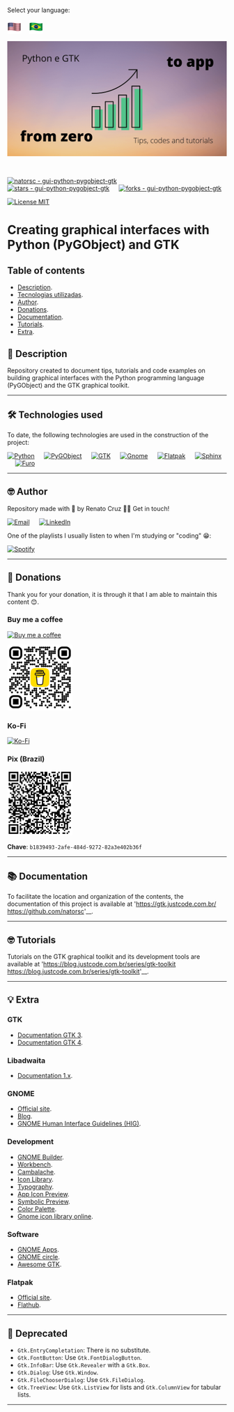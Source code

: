 Select your language:

[![English](./docs/images/flags/united-states-32.webp 'English')](./README.md)&emsp;
[![Português](./docs/images/flags/brazil-32.webp 'Português')](./README-pt-br.md)

![Creating graphical interfaces with Python (PyGObject) and GTK](./docs/images/readme/python-gtk-from-zero-to-app-1600x840.webp "Creating graphical interfaces with Python (PyGObject) and GTK")

<br>

[![natorsc - gui-python-pygobject-gtk](https://img.shields.io/static/v1?label=natorsc&message=gui-python-pygobject-gtk&color=blue&logo=github)](https://github.com/natorsc/gui-python-pygobject-gtk "Go to repository.")
&emsp;
[![stars - gui-python-pygobject-gtk](https://img.shields.io/github/stars/natorsc/gui-python-pygobject-gtk?style=social)](https://github.com/natorsc/gui-python-pygobject-gtk)
&emsp;
[![forks - gui-python-pygobject-gtk](https://img.shields.io/github/forks/natorsc/gui-python-pygobject-gtk?style=social)](https://github.com/natorsc/gui-python-pygobject-gtk)

[![License MIT](https://img.shields.io/static/v1?label=License&message=MIT&color=blue)](./LICENSE)

# Creating graphical interfaces with Python (PyGObject) and GTK

## Table of contents

- [Description](#📝-description).
- [Tecnologias utilizadas](#🛠-technologies-used).
- [Author](#🤓-author).
- [Donations](#💝-donations).
- [Documentation](#📚-documentation).
- [Tutorials](#🤓-tutorials).
- [Extra](#💡-extra).

## 📝 Description

Repository created to document tips, tutorials and code examples on building graphical interfaces with the Python programming language (PyGObject) and the GTK graphical toolkit.

---

## 🛠 Technologies used

To date, the following technologies are used in the construction of the project:

[![Python](https://img.shields.io/badge/-Python-blue?logo=python&logoColor=white)](https://www.python.org/ "Go to website.")
&emsp;
[![PyGObject](https://img.shields.io/badge/-PyGObject-blue?logo=pypi&logoColor=white)](https://pypi.org/project/PyGObject/ "Go to PyPi.")
&emsp;
[![GTK](https://img.shields.io/badge/-GTK-blue?logo=gnome&logoColor=white)](https://www.gtk.org/ "Go to website.")
&emsp;
[![Gnome](https://img.shields.io/badge/-Gnome-blue?logo=gnome&logoColor=white)](https://www.gnome.org/ "Go to website.")
&emsp;
[![Flatpak](https://img.shields.io/badge/-Flathub-blue?logo=flathub&logoColor=white)](https://flatpak.org/ "Go to website.")
&emsp;
[![Sphinx](https://img.shields.io/badge/-Sphinx-blue?logo=sphinx&logoColor=white)](https://www.sphinx-doc.org/en/master/ "Go to website.")
&emsp;
[![Furo](https://img.shields.io/badge/-Furo-blue?logo=github&logoColor=white)](https://github.com/pradyunsg/furo "Go to Github.")

---

## 🤓 Author

Repository made with 💙 by Renato Cruz 🤜🤛 Get in touch!

[![Email](https://img.shields.io/badge/-Email-7E57C2?logo=gmail&logoColor=white)](mailto:natorsc@gmail.com "Send email.")
&emsp;
[![LinkedIn](https://img.shields.io/badge/-LinkedIn-0277BD?logo=linkedin&logoColor=white)](https://www.linkedin.com/in/natorsc "Access.")

One of the playlists I usually listen to when I'm studying or "coding" 😁:

[![Spotify](https://img.shields.io/badge/-Spotify-1B5E20?logo=spotify&logoColor=white)](https://open.spotify.com/playlist/1xf3u29puXlnrWO7MsaHL5?si=A-LgwRJXSvOno_e6trpi5w&utm_source=copy-link "Access playlist.")

---

## 💝 Donations

Thank you for your donation, it is through it that I am able to maintain this content 😊.

### Buy me a coffee

[![Buy me a coffee](https://img.shields.io/badge/-Buy%20me%20a%20coffee-B71C1C?logo=buymeacoffee&logoColor=white)](https://www.buymeacoffee.com/natorsc "Support this project with a donation.")

<img src="./docs/images/readme/bmc-qr-code.webp" alt="drawing" width="150"/>

### Ko-Fi

[![Ko-Fi](https://img.shields.io/badge/-Ko%20Fi-0D47A1?logo=ko-fi&logoColor=white)](https://ko-fi.com/natorsc "Help this project with a donation.")

### Pix (Brazil)

<img src="./docs/images/readme/pix-qr-code.webp" alt="drawing" width="150"/>

**Chave**: `b1839493-2afe-484d-9272-82a3e402b36f`

---

## 📚 Documentation

To facilitate the location and organization of the contents, the documentation of this project is available at 'https://gtk.justcode.com.br/ <https://github.com/natorsc>'__.

---

## 🤓 Tutorials

Tutorials on the GTK graphical toolkit and its development tools are available at 'https://blog.justcode.com.br/series/gtk-toolkit <https://blog.justcode.com.br/series/gtk-toolkit>'__.

---

## 💡 Extra

### GTK

- [Documentation GTK 3](https://docs.gtk.org/gtk3/).
- [Documentation GTK 4](https://docs.gtk.org/gtk4/).

### Libadwaita

- [Documentation 1.x](https://gnome.pages.gitlab.gnome.org/libadwaita/doc/1-latest/).

### GNOME

- [Official site](https://www.gnome.org/).
- [Blog](https://blogs.gnome.org/).
- [GNOME Human Interface Guidelines (HIG)](https://wiki.gnome.org/Design/HIG).

### Development

- [GNOME Builder](https://apps.gnome.org/pt-BR/app/org.gnome.Builder/).
- [Workbench](https://apps.gnome.org/pt-BR/app/re.sonny.Workbench/).
- [Cambalache](https://flathub.org/pt-BR/apps/ar.xjuan.Cambalache).
- [Icon Library](https://flathub.org/apps/details/org.gnome.design.IconLibrary).
- [Typography](https://flathub.org/apps/details/org.gnome.design.Typography).
- [App Icon Preview](https://flathub.org/apps/details/org.gnome.design.AppIconPreview).
- [Symbolic Preview](https://flathub.org/apps/details/org.gnome.design.SymbolicPreview).
- [Color Palette](https://flathub.org/apps/details/org.gnome.design.Palette).
- [Gnome icon library online](https://teams.pages.gitlab.gnome.org/Design/icon-development-kit-www/).

### Software

- [GNOME Apps](https://apps.gnome.org/pt-BR/).
- [GNOME circle](https://circle.gnome.org/).
- [Awesome GTK](https://github.com/valpackett/awesome-gtk).

### Flatpak

- [Official site](https://www.flatpak.org/).
- [Flathub](https://flathub.org/).

---

## 🚨 Deprecated

- `Gtk.EntryCompletation`: There is no substitute.
- `Gtk.FontButton`: Use `Gtk.FontDialogButton`.
- `Gtk.InfoBar`: Use `Gtk.Revealer` with a `Gtk.Box`.
- `Gtk.Dialog`: Use `Gtk.Window`.
- `Gtk.FileChooserDialog`: Use `Gtk.FileDialog`.
- `Gtk.TreeView`: Use `Gtk.ListView` for lists and `Gtk.ColumnView` for tabular lists.

---
